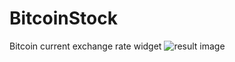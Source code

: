 # BitcoinStock
Bitcoin current exchange rate widget
![result image](https://github.com/EMINBARI/BitcoinStock/blob/main/result.jpeg?raw=true)
